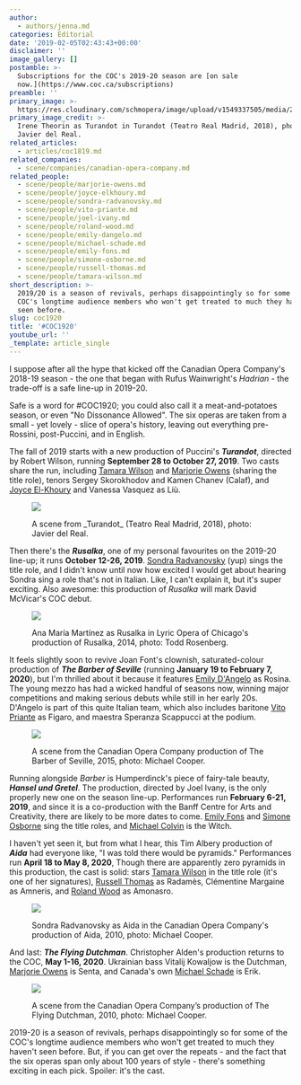 ```yaml
---
author:
  - authors/jenna.md
categories: Editorial
date: '2019-02-05T02:43:43+00:00'
disclaimer: ''
image_gallery: []
postamble: >-
  Subscriptions for the COC's 2019-20 season are [on sale
  now.](https://www.coc.ca/subscriptions)
preamble: ''
primary_image: >-
  https://res.cloudinary.com/schmopera/image/upload/v1549337505/media/2019/02/sqTurandot.jpg
primary_image_credit: >-
  Irene Theorin as Turandot in Turandot (Teatro Real Madrid, 2018), photo:
  Javier del Real.
related_articles:
  - articles/coc1819.md
related_companies:
  - scene/companies/canadian-opera-company.md
related_people:
  - scene/people/marjorie-owens.md
  - scene/people/joyce-elkhoury.md
  - scene/people/sondra-radvanovsky.md
  - scene/people/vito-priante.md
  - scene/people/joel-ivany.md
  - scene/people/roland-wood.md
  - scene/people/emily-dangelo.md
  - scene/people/michael-schade.md
  - scene/people/emily-fons.md
  - scene/people/simone-osborne.md
  - scene/people/russell-thomas.md
  - scene/people/tamara-wilson.md
short_description: >-
  2019/20 is a season of revivals, perhaps disappointingly so for some of the
  COC's longtime audience members who won't get treated to much they haven't
  seen before.
slug: coc1920
title: '#COC1920'
youtube_url: ''
_template: article_single
---
```


I suppose after all the hype that kicked off the Canadian Opera Company's 2018-19 season - the one that began with Rufus Wainwright's _Hadrian_ - the trade-off is a safe line-up in 2019-20.

Safe is a word for #COC1920; you could also call it a meat-and-potatoes season, or even "No Dissonance Allowed". The six operas are taken from a small - yet lovely - slice of opera's history, leaving out everything pre-Rossini, post-Puccini, and in English.

The fall of 2019 starts with a new production of Puccini's **_Turandot_**, directed by Robert Wilson, running **September 28 to October 27, 2019**. Two casts share the run, including [Tamara Wilson](/scene/people/tamara-wilson/) and [Marjorie Owens](/scene/people/marjorie-owens/) (sharing the title role), tenors Sergey Skorokhodov and Kamen Chanev (Calaf), and [Joyce El-Khoury](/scene/people/joyce-el-khoury/) and Vanessa Vasquez as Liù.

<figure data-type="image">

![](https://res.cloudinary.com/schmopera/image/upload/v1549337896/media/2019/02/TurandotWide.jpg)

<figcaption>A scene from _Turandot_ (Teatro Real Madrid, 2018), photo: Javier del Real.</figcaption>

</figure>

Then there's the **_Rusalka_**, one of my personal favourites on the 2019-20 line-up; it runs **October 12-26, 2019**. [Sondra Radvanovsky](/talking-with-singers-sondra-radvanovsky/) (yup) sings the title role, and I didn't know until now how excited I would get about hearing Sondra sing a role that's not in Italian. Like, I can't explain it, but it's super exciting. Also awesome: this production of _Rusalka_ will mark David McVicar's COC debut.

<figure data-type="image">

![](https://res.cloudinary.com/schmopera/image/upload/v1549337944/media/2019/02/RusalkaLOC.jpg)

<figcaption>Ana María Martínez as Rusalka in Lyric Opera of Chicago's production of Rusalka, 2014, photo: Todd Rosenberg.</figcaption>

</figure>

It feels slightly soon to revive Joan Font's clownish, saturated-colour production of **_The Barber of Seville_** (running **January 19 to February 7, 2020**), but I'm thrilled about it because it features [Emily D'Angelo](/scene/people/emily-dangelo/) as Rosina. The young mezzo has had a wicked handful of seasons now, winning major competitions and making serious debuts while still in her early 20s. D'Angelo is part of this quite Italian team, which also includes baritone [Vito Priante](/scene/people/vito-priante/) as Figaro, and maestra Speranza Scappucci at the podium.

<figure data-type="image">

![](https://res.cloudinary.com/schmopera/image/upload/v1549338006/media/2019/02/Barber2015.jpg)

<figcaption>A scene from the Canadian Opera Company production of The Barber of Seville, 2015, photo: Michael Cooper.</figcaption>

</figure>

Running alongside _Barber_ is Humperdinck's piece of fairy-tale beauty, **_Hansel und Gretel_**. The production, directed by Joel Ivany, is the only properly new one on the season line-up. Performances run **February 6-21, 2019**, and since it is a co-production with the Banff Centre for Arts and Creativity, there are likely to be more dates to come. [Emily Fons](/scene/people/emily-fons/) and [Simone Osborne](/scene/people/simone-osborne/) sing the title roles, and [Michael Colvin](/scene/people/michael-colvin/) is the Witch.

I haven't yet seen it, but from what I hear, this Tim Albery production of **_Aida_** had everyone like, "I was told there would be pyramids." Performances run **April 18 to May 8, 2020**, Though there are apparently zero pyramids in this production, the cast is solid: stars [Tamara Wilson](/scene/people/tamara-wilson/) in the title role (it's one of her signatures), [Russell Thomas](/scene/people/russell-thomas/) as Radamès, Clémentine Margaine as Amneris, and [Roland Wood](/scene/people/roland-wood/) as Amonasro.

<figure data-type="image">

![](https://res.cloudinary.com/schmopera/image/upload/v1549337657/media/2019/02/Aida.jpg)

<figcaption>Sondra Radvanovsky as Aida in the Canadian Opera Company's production of Aida, 2010, photo: Michael Cooper.</figcaption>

</figure>

And last: **_The Flying Dutchman_**. Christopher Alden's production returns to the COC, **May 1-16, 2020**. Ukrainian bass Vitalij Kowaljow is the Dutchman, [Marjorie Owens](/scene/people/marjorie-owens/) is Senta, and Canada's own [Michael Schade](/scene/people/michael-schade/) is Erik.

<figure data-type="image">

![](https://res.cloudinary.com/schmopera/image/upload/v1549338062/media/2019/02/Dutchman0050.jpg)

<figcaption>A scene from the Canadian Opera Company’s production of The Flying Dutchman, 2010, photo: Michael Cooper.</figcaption>

</figure>

2019-20 is a season of revivals, perhaps disappointingly so for some of the COC's longtime audience members who won't get treated to much they haven't seen before. But, if you can get over the repeats - and the fact that the six operas span only about 100 years of style - there's something exciting in each pick. Spoiler: it's the cast.
